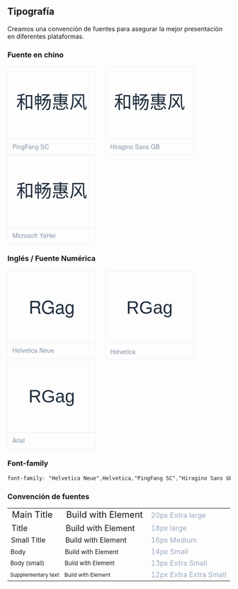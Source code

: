 <style>
  .demo-typo-box {
    height: 200px;
    width: 200px;
    position: relative;
    border: 1px solid #eaeefb;
    font-size: 40px;
    color: #1f2d3d;
    text-align: center;
    line-height: 162px;
    padding-bottom: 36px;
    box-sizing: border-box;
    display: inline-block;
    margin-right: 17px;
    border-radius: 4px;
    
    .name {
      position: absolute;
      bottom: 0;
      width: 100%;
      height: 35px;
      border-top: 1px solid #eaeefb;
      font-size: 14px;
      color: #8492a6;
      line-height: 35px;
      text-align: left;
      text-indent: 10px;
      font-family: 'Helvetica Neue';
    }
  }
  .demo-typo-size {
    .h1 {
      font-size: 20px;
    }
    .h2 {
      font-size: 18px;
    }
    .h3 {
      font-size: 16px;
    }
    .text-regular {
      font-size: 14px;
    }
    .text-small {
      font-size: 13px;
    }
    .text-smaller {
      font-size: 12px;
    }
    .color-dark-light {
      color: #99a9bf;
    }
  }
  .typo-PingFang {
    font-family: 'PingFang SC';
  }
  .typo-Hiragino {
    font-family: 'Hiragino Sans GB';
  }
  .typo-Microsoft {
    font-family: 'Microsoft YaHei';
  }
  /* 英文 */
  .typo-Helvetica-Neue {
    font-family: 'Helvetica Neue';
  }
  .typo-Helvetica {
    font-family: 'Helvetica';
  }
  .typo-Arial {
    font-family: 'Arial';
  }
</style>

## Tipografía

Creamos una convención de fuentes para asegurar la mejor presentación en diferentes plataformas.

### Fuente en chino

<div class="demo-typo-box typo-PingFang">
  和畅惠风
  <div class="name">PingFang SC</div>
</div>
<div class="demo-typo-box typo-Hiragino">
  和畅惠风
  <div class="name">Hiragino Sans GB</div>
</div>
<div class="demo-typo-box typo-Microsoft">
  和畅惠风
  <div class="name">Microsoft YaHei</div>
</div>

### Inglés / Fuente Numérica

<div class="demo-typo-box typo-Helvetica-neue">
  RGag
  <div class="name">Helvetica Neue</div>
</div>
<div class="demo-typo-box typo-Helvetica">
  RGag
  <div class="name">Helvetica</div>
</div>
<div class="demo-typo-box typo-Arial">
  RGag
  <div class="name">Arial</div>
</div>

### Font-family

```css
font-family: "Helvetica Neue",Helvetica,"PingFang SC","Hiragino Sans GB","Microsoft YaHei","微软雅黑",Arial,sans-serif;
```

### Convención de fuentes

<table class="demo-typo-size">
  <tbody>
    <tr>
      <td class="h1">Main Title</td>
      <td class="h1">Build with Element</td>
      <td class="color-dark-light">20px  Extra large</td>
    </tr>
    <tr>
      <td class="h2">Title</td>
      <td class="h2">Build with Element</td>
      <td class="color-dark-light">18px large</td>
    </tr>
    <tr>
      <td class="h3">Small Title</td>
      <td class="h3">Build with Element</td>
      <td class="color-dark-light">16px Medium</td>
    </tr>
    <tr>
      <td class="text-regular">Body</td>
      <td class="text-regular">Build with Element</td>
      <td class="color-dark-light">14px Small</td>
    </tr>
    <tr>
      <td class="text-small">Body (small)</td>
      <td class="text-small">Build with Element</td>
      <td class="color-dark-light">13px Extra Small</td>
    </tr>
    <tr>
      <td class="text-smaller">Supplementary text</td>
      <td class="text-smaller">Build with Element</td>
      <td class="color-dark-light">12px Extra Extra Small</td>
    </tr>
  </tbody>
</table>

